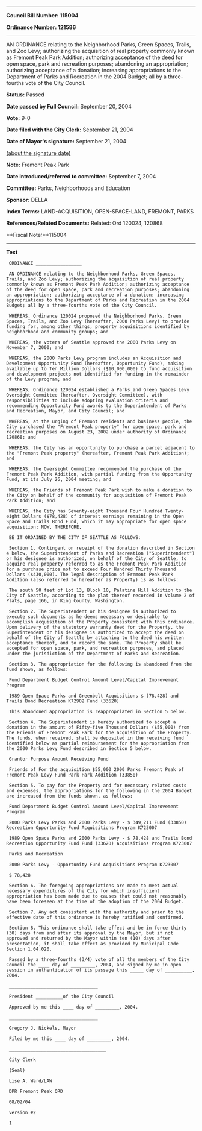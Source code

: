 

********

**Council Bill Number: 115004**
   
**Ordinance Number: 121586**
********

 AN ORDINANCE relating to the Neighborhood Parks, Green Spaces, Trails, and Zoo Levy; authorizing the acquisition of real property commonly known as Fremont Peak Park Addition; authorizing acceptance of the deed for open space, park and recreation purposes; abandoning an appropriation; authorizing acceptance of a donation; increasing appropriations to the Department of Parks and Recreation in the 2004 Budget; all by a three-fourths vote of the City Council.

**Status:** Passed
   
**Date passed by Full Council:** September 20, 2004
   
**Vote:** 9-0
   
**Date filed with the City Clerk:** September 21, 2004
   
**Date of Mayor's signature:** September 21, 2004
   
[(about the signature date)](/~public/approvaldate.htm)
   
   
**Note:** Fremont Peak Park

   
**Date introduced/referred to committee:** September 7, 2004
   
**Committee:** Parks, Neighborhoods and Education
   
**Sponsor:** DELLA
   
   
**Index Terms:** LAND-ACQUISITION, OPEN-SPACE-LAND, FREMONT, PARKS

**References/Related Documents:** Related: Ord 120024, 120868

**Fiscal Note:**115004

********

**Text**
   
```
 ORDINANCE _________________

 AN ORDINANCE relating to the Neighborhood Parks, Green Spaces, Trails, and Zoo Levy; authorizing the acquisition of real property commonly known as Fremont Peak Park Addition; authorizing acceptance of the deed for open space, park and recreation purposes; abandoning an appropriation; authorizing acceptance of a donation; increasing appropriations to the Department of Parks and Recreation in the 2004 Budget; all by a three-fourths vote of the City Council.

 WHEREAS, Ordinance 120024 proposed the Neighborhood Parks, Green Spaces, Trails, and Zoo Levy (hereafter, 2000 Parks Levy) to provide funding for, among other things, property acquisitions identified by neighborhood and community groups; and

 WHEREAS, the voters of Seattle approved the 2000 Parks Levy on November 7, 2000; and

 WHEREAS, the 2000 Parks Levy program includes an Acquisition and Development Opportunity Fund (hereafter, Opportunity Fund), making available up to Ten Million Dollars ($10,000,000) to fund acquisition and development projects not identified for funding in the remainder of the Levy program; and

 WHEREAS, Ordinance 120024 established a Parks and Green Spaces Levy Oversight Committee (hereafter, Oversight Committee), with responsibilities to include adopting evaluation criteria and recommending Opportunity Fund awards to the Superintendent of Parks and Recreation, Mayor, and City Council; and

 WHEREAS, at the urging of Fremont residents and business people, the City purchased the "Fremont Peak property" for open space, park and recreation purposes on August 23, 2002 under authority of Ordinance 120868; and

 WHEREAS, the City has an opportunity to purchase a parcel adjacent to the "Fremont Peak property" (hereafter, Fremont Peak Park Addition); and

 WHEREAS, the Oversight Committee recommended the purchase of the Fremont Peak Park Addition, with partial funding from the Opportunity Fund, at its July 26, 2004 meeting; and

 WHEREAS, the Friends of Fremont Peak Park wish to make a donation to the City on behalf of the community for acquisition of Fremont Peak Park Addition; and

 WHEREAS, the City has Seventy-eight Thousand Four Hundred Twenty-eight Dollars ($78,428) of interest earnings remaining in the Open Space and Trails Bond Fund, which it may appropriate for open space acquisition; NOW, THEREFORE,

 BE IT ORDAINED BY THE CITY OF SEATTLE AS FOLLOWS:

 Section 1. Contingent on receipt of the donation described in Section 4 below, the Superintendent of Parks and Recreation ("Superintendent") or his designee is authorized, on behalf of the City of Seattle, to acquire real property referred to as the Fremont Peak Park Addition for a purchase price not to exceed Four Hundred Thirty Thousand Dollars ($430,000). The legal description of Fremont Peak Park Addition (also referred to hereafter as Property) is as follows:

 The south 50 feet of Lot 13, Block 10, Palatine Hill Addition to the City of Seattle, according to the plat thereof recorded in Volume 2 of Plats, page 166, in King County, Washington.

 Section 2. The Superintendent or his designee is authorized to execute such documents as he deems necessary or desirable to accomplish acquisition of the Property consistent with this ordinance. Upon delivery of the statutory warranty deed for the Property, the Superintendent or his designee is authorized to accept the deed on behalf of the City of Seattle by attaching to the deed his written acceptance thereof, and to record the same. The Property shall be accepted for open space, park, and recreation purposes, and placed under the jurisdiction of the Department of Parks and Recreation.

 Section 3. The appropriation for the following is abandoned from the fund shown, as follows:

 Fund Department Budget Control Amount Level/Capital Improvement Program

 1989 Open Space Parks and Greenbelt Acquisitions $ (78,428) and Trails Bond Recreation K72902 Fund (33620)

 This abandoned appropriation is reappropriated in Section 5 below.

 Section 4. The Superintendent is hereby authorized to accept a donation in the amount of Fifty-five Thousand Dollars ($55,000) from the Friends of Fremont Peak Park for the acquisition of the Property. The funds, when received, shall be deposited in the receiving fund identified below as partial reimbursement for the appropriation from the 2000 Parks Levy Fund described in Section 5 below.

 Grantor Purpose Amount Receiving Fund

 Friends of For the acquisition $55,000 2000 Parks Fremont Peak of Fremont Peak Levy Fund Park Park Addition (33850)

 Section 5. To pay for the Property and for necessary related costs and expenses, the appropriations for the following in the 2004 Budget are increased from the funds shown, as follows:

 Fund Department Budget Control Amount Level/Capital Improvement Program

 2000 Parks Levy Parks and 2000 Parks Levy - $ 349,211 Fund (33850) Recreation Opportunity Fund Acquisitions Program K723007

 1989 Open Space Parks and 2000 Parks Levy - $ 78,428 and Trails Bond Recreation Opportunity Fund Fund (33620) Acquisitions Program K723007

 Parks and Recreation

 2000 Parks Levy - Opportunity Fund Acquisitions Program K723007

 $ 78,428

 Section 6. The foregoing appropriations are made to meet actual necessary expenditures of the City for which insufficient appropriation has been made due to causes that could not reasonably have been foreseen at the time of the adoption of the 2004 Budget.

 Section 7. Any act consistent with the authority and prior to the effective date of this ordinance is hereby ratified and confirmed.

 Section 8. This ordinance shall take effect and be in force thirty (30) days from and after its approval by the Mayor, but if not approved and returned by the Mayor within ten (10) days after presentation, it shall take effect as provided by Municipal Code Section 1.04.020.

 Passed by a three-fourths (3/4) vote of all the members of the City Council the ____ day of _________, 2004, and signed by me in open session in authentication of its passage this _____ day of __________, 2004.

 _________________________________

 President __________of the City Council

 Approved by me this ____ day of _________, 2004.

 _________________________________

 Gregory J. Nickels, Mayor

 Filed by me this ____ day of _________, 2004.

 ____________________________________

 City Clerk

 (Seal)

 Lise A. Ward/LAW

 DPR Fremont Peak ORD

 08/02/04

 version #2

 1

```
